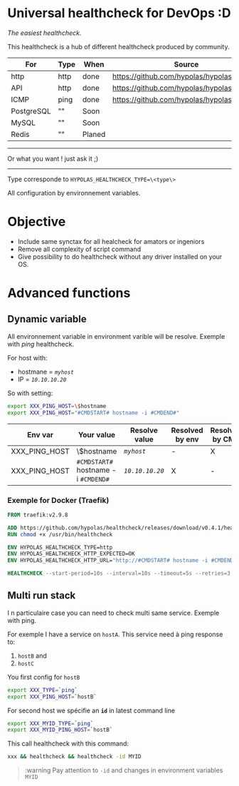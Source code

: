 # Universal healthcheck for DevOps :D

*The easiest healthcheck.*

This healthcheck is a hub of different healthcheck produced by community.

| For | Type | When | Source |
|---|---|---|---|
| http | http | done | https://github.com/hypolas/hypolashlckhttp
| API | http | done | https://github.com/hypolas/hypolashlckhttp
| ICMP | ping | done | https://github.com/hypolas/hypolashlckping
| PostgreSQL | "" | Soon | 
| MySQL | "" | Soon | 
| Redis | "" | Planed | 

____
Or what you want ! just ask it ;)
____

Type corresponde to `HYPOLAS_HEALTHCHECK_TYPE=\<type\>`

All configuration by environnement variables.

# Objective

- Include same synctax for all healcheck for amators or ingeniors
- Remove all complexity of script command
- Give possibility to do healthcheck without any driver installed on your OS.

# Advanced functions

## Dynamic variable

All environnement variable in environment varible will be resolve. Exemple with *ping* healthcheck.

For host with:
- hostmane = *`myhost`*
- IP = *`10.10.10.20`*

So with setting:
```bash
export XXX_PING_HOST=\$hostname
export XXX_PING_HOST="#CMDSTART# hostname -i #CMDEND#"
```

| Env var | Your value | Resolve value | Resolved by env | Resolved by CMD |
|---|---|---|---| --- |
| XXX_PING_HOST | \\$hostname | *`myhost`* | - | X |
| XXX_PING_HOST | `#CMDSTART#` hostname -i `#CMDEND#` | *`10.10.10.20`* | X | - |


### Exemple for Docker (Traefik)

```Dockerfile
FROM traefik:v2.9.8

ADD https://github.com/hypolas/healthcheck/releases/download/v0.4.1/healthcheck_hpl-linux-amd64 /usr/bin/healthcheck
RUN chmod +x /usr/bin/healthcheck

ENV HYPOLAS_HEALTHCHECK_TYPE=http
ENV HYPOLAS_HEALTHCHECK_HTTP_EXPECTED=OK
ENV HYPOLAS_HEALTHCHECK_HTTP_URL="http://#CMDSTART# hostname -i #CMDEND#:8082/ping"

HEALTHCHECK --start-period=10s --interval=10s --timeout=5s --retries=3 CMD healthcheck
```

## Multi run stack

I n particulaire case you can need to check multi same service. Exemple with ping.

For exemple I have a service on `hostA`. This service need à ping response to:

  1. `hostB` and
  2. `hostC`



You first config for `hostB`
 ```bash
 export XXX_TYPE=`ping`
 export XXX_PING_HOST=`hostB`
 ```

For second host we spécifie an **`id`** in latest command line
 ```bash
 export XXX_MYID_TYPE=`ping`
 export XXX_MYID_PING_HOST=`hostB`
 ```

 This call healthcheck with this command:
 ```bash
 xxx && healthcheck && healthcheck -id MYID
 ```

> :warning Pay attention to `-id` and changes in environment variables `MYID`


